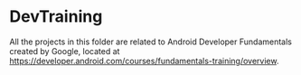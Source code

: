 # DevTraining

All the projects in this folder are related to Android Developer Fundamentals created by Google, located at
https://developer.android.com/courses/fundamentals-training/overview.
